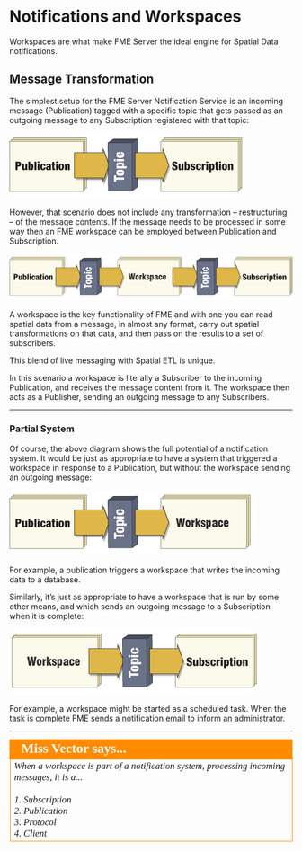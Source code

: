 # Notifications and Workspaces

Workspaces are what make FME Server the ideal engine for Spatial Data notifications.

## Message Transformation ##

The simplest setup for the FME Server Notification Service is an incoming message (Publication) tagged with a specific topic that gets passed as an outgoing message to any Subscription registered with that topic:

![](./Images/Img4.12.SimpleNotificationLayout.png)

However, that scenario does not include any transformation – restructuring – of the message contents. If the message needs to be processed in some way then an FME workspace can be employed between Publication and Subscription.

![](./Images/Img4.13.TransformativeNotificationLayout.png)

A workspace is the key functionality of FME and with one you can read spatial data from a message, in almost any format, carry out spatial transformations on that data, and then pass on the results to a set of subscribers.

This blend of live messaging with Spatial ETL is unique.

In this scenario a workspace is literally a Subscriber to the incoming Publication, and receives the message content from it. The workspace then acts as a Publisher, sending an outgoing message to any Subscribers.

---

### Partial System ###

Of course, the above diagram shows the full potential of a notification system. It would be just as appropriate to have a system that triggered a workspace in response to a Publication, but without the workspace sending an outgoing message:

![](./Images/Img4.14.TransformativeNotificationPublicationOnly.png)

For example, a publication triggers a workspace that writes the incoming data to a database.

Similarly, it’s just as appropriate to have a workspace that is run by some other means, and which sends an outgoing message to a Subscription when it is complete:

![](./Images/Img4.15.TransformativeNotificationSubscriptionOnly.png)

For example, a workspace might be started as a scheduled task. When the task is complete FME sends a notification email to inform an administrator.

---

<!--Person X Says Section-->

<table style="border-spacing: 0px">
<tr>
<td style="vertical-align:middle;background-color:darkorange;border: 2px solid darkorange">
<i class="fa fa-quote-left fa-lg fa-pull-left fa-fw" style="color:white;padding-right: 12px;vertical-align:text-top"></i>
<span style="color:white;font-size:x-large;font-weight: bold;font-family:serif">Miss Vector says...</span>
</td>
</tr>

<tr>
<td style="border: 1px solid darkorange">
<span style="font-family:serif; font-style:italic; font-size:larger">
When a workspace is part of a notification system, processing incoming messages, it is a...
<br><br>1. Subscription
<br>2. Publication
<br>3. Protocol
<br>4. Client
</span>
</td>
</tr>
</table>



